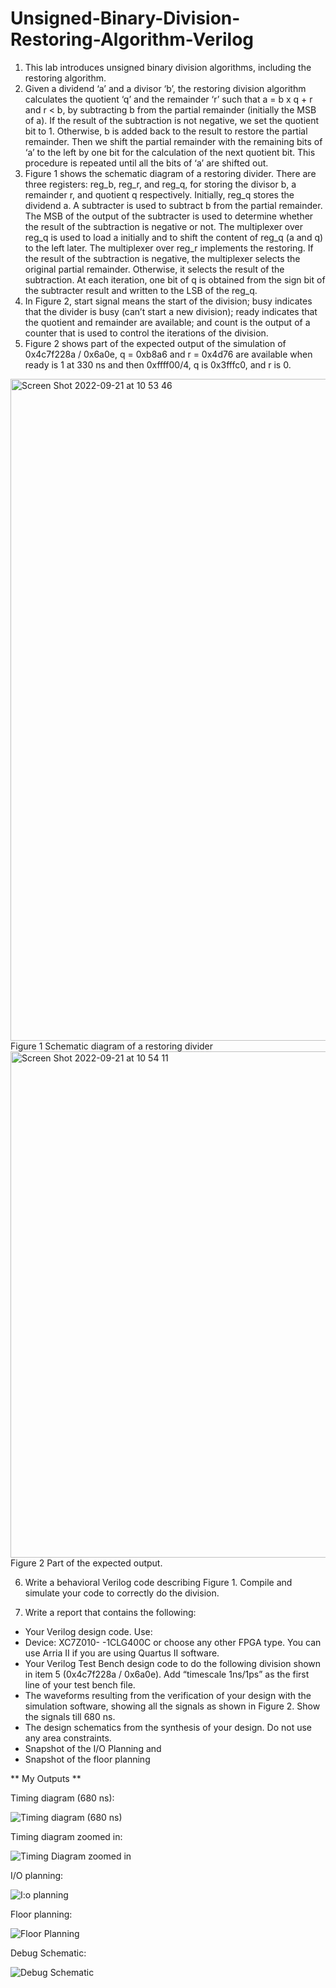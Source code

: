 # Unsigned-Binary-Division-Restoring-Algorithm-Verilog

1. This lab introduces unsigned binary division algorithms, including the restoring algorithm.
2. Given a dividend ‘a’ and a divisor ‘b’, the restoring division algorithm calculates the quotient ‘q’ and the remainder ‘r’ such that a = b x q + r and r < b, by subtracting b from the partial remainder (initially the MSB of a). If the result of the subtraction is not negative, we set the quotient bit to 1. Otherwise, b is added back to the result to restore the partial remainder. Then we shift the partial remainder with the remaining bits of ‘a’ to the left by one bit for the calculation of the next quotient bit. This procedure is repeated until all the bits of ‘a’ are shifted out.
3. Figure 1 shows the schematic diagram of a restoring divider. There are three registers: reg_b, reg_r, and reg_q, for storing the divisor b, a remainder r, and quotient q respectively. Initially, reg_q stores the dividend a. A subtracter is used to subtract b from the partial remainder. The MSB of the output of the subtracter is used to determine whether the result of the subtraction is negative or not. The multiplexer over reg_q is used to load a initially and to shift the content of reg_q (a and q) to the left later. The multiplexer over reg_r implements the restoring. If the result of the subtraction is negative, the multiplexer selects the original partial remainder. Otherwise, it selects the result of the subtraction. At each iteration, one bit of q is obtained from the sign bit of the subtracter result and written to the LSB of the reg_q.
4. In Figure 2, start signal means the start of the division; busy indicates that the divider is busy (can’t start a new division); ready indicates that the quotient and remainder are available; and count is the output of a counter that is used to control the iterations of the division.
5. Figure 2 shows part of the expected output of the simulation of 0x4c7f228a / 0x6a0e, q = 0xb8a6 and r = 0x4d76 are available when ready is 1 at 330 ns and then 0xffff00/4, q is 0x3fffc0, and r is 0.

<img width="1059" alt="Screen Shot 2022-09-21 at 10 53 46" src="https://user-images.githubusercontent.com/81172033/191538003-8e50ef9f-89be-4219-b13a-5c2c9ce415bc.png">
Figure 1 Schematic diagram of a restoring divider

<img width="810" alt="Screen Shot 2022-09-21 at 10 54 11" src="https://user-images.githubusercontent.com/81172033/191541338-890c06ce-b482-426a-8a29-45c2f2c1a24b.png">
Figure 2 Part of the expected output.

6. Write a behavioral Verilog code describing Figure 1. Compile and simulate your code to correctly do the division.

7. Write a report that contains the following: 
  - Your Verilog design code. Use:
  - Device: XC7Z010- -1CLG400C or choose any other FPGA type. You can use Arria II if you are using Quartus II software.
  - Your Verilog Test Bench design code to do the following division shown in item 5 (0x4c7f228a / 0x6a0e). Add “timescale 1ns/1ps” as the first line of your test bench file.
  - The waveforms resulting from the verification of your design with the simulation software, showing all the signals as shown in Figure 2. Show the signals till 680 ns.
  - The design schematics from the synthesis of your design. Do not use any area constraints. 
  - Snapshot of the I/O Planning and
  - Snapshot of the floor planning
  
  

** My Outputs **

Timing diagram (680 ns):

![Timing diagram (680 ns)](https://user-images.githubusercontent.com/81172033/191548817-5075c918-3ea8-4cc4-bd0e-7b56a342a2a8.png)

Timing diagram zoomed in:

![Timing Diagram zoomed in](https://user-images.githubusercontent.com/81172033/191548888-60e08953-7fad-4b1a-8572-44d776817d83.png)

I/O planning:

![I:o planning](https://user-images.githubusercontent.com/81172033/191548948-305df72a-f015-4319-95a8-5da0302dd6ec.png)

Floor planning:

![Floor Planning](https://user-images.githubusercontent.com/81172033/191549060-23691313-a6cf-45d3-adfb-5b2e780ff50f.png)

Debug Schematic:

![Debug Schematic](https://user-images.githubusercontent.com/81172033/191549595-c17f5a58-29d8-45c1-9a69-6fd9b49dc6e6.png)









